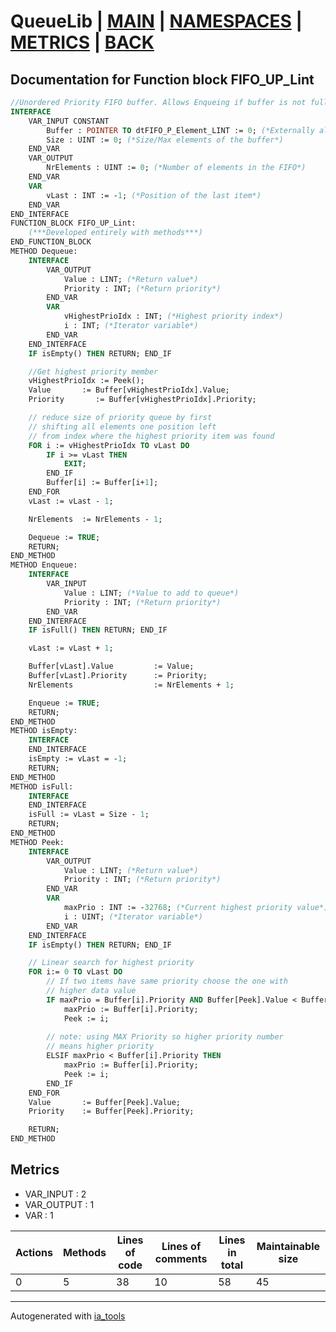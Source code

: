 # QueueLib | [MAIN] | [NAMESPACES] | [METRICS] | [BACK]  

## Documentation for Function block FIFO_UP_Lint  

```pascal
//Unordered Priority FIFO buffer. Allows Enqueing if buffer is not full. Dequeues the highest priority elements first.  
INTERFACE
    VAR_INPUT CONSTANT
        Buffer : POINTER TO dtFIFO_P_Element_LINT := 0; (*Externally allocated buffer. Must be in format ARRAY[0..N]. ! Block doesn't check for Null pointer*)
        Size : UINT := 0; (*Size/Max elements of the buffer*)
    END_VAR
    VAR_OUTPUT 
        NrElements : UINT := 0; (*Number of elements in the FIFO*)
    END_VAR
    VAR 
        vLast : INT := -1; (*Position of the last item*)
    END_VAR
END_INTERFACE
FUNCTION_BLOCK FIFO_UP_Lint:
    (***Developed entirely with methods***)
END_FUNCTION_BLOCK
METHOD Dequeue:
    INTERFACE
        VAR_OUTPUT 
            Value : LINT; (*Return value*)
            Priority : INT; (*Return priority*)
        END_VAR
        VAR 
            vHighestPrioIdx : INT; (*Highest priority index*)
            i : INT; (*Iterator variable*)
        END_VAR
    END_INTERFACE
    IF isEmpty() THEN RETURN; END_IF

    //Get highest priority member
    vHighestPrioIdx := Peek();
    Value       := Buffer[vHighestPrioIdx].Value;
    Priority       := Buffer[vHighestPrioIdx].Priority;

    // reduce size of priority queue by first
    // shifting all elements one position left
    // from index where the highest priority item was found
    FOR i := vHighestPrioIdx TO vLast DO
        IF i >= vLast THEN
            EXIT;
        END_IF
        Buffer[i] := Buffer[i+1];
    END_FOR
    vLast := vLast - 1;

    NrElements  := NrElements - 1;

    Dequeue := TRUE;
    RETURN;
END_METHOD
METHOD Enqueue:
    INTERFACE
        VAR_INPUT 
            Value : LINT; (*Value to add to queue*)
            Priority : INT; (*Return priority*)
        END_VAR
    END_INTERFACE
    IF isFull() THEN RETURN; END_IF

    vLast := vLast + 1;

    Buffer[vLast].Value         := Value;
    Buffer[vLast].Priority      := Priority;
    NrElements                  := NrElements + 1;

    Enqueue := TRUE;
    RETURN;
END_METHOD
METHOD isEmpty:
    INTERFACE
    END_INTERFACE
    isEmpty := vLast = -1;
    RETURN;
END_METHOD
METHOD isFull:
    INTERFACE
    END_INTERFACE
    isFull := vLast = Size - 1;
    RETURN;
END_METHOD
METHOD Peek:
    INTERFACE
        VAR_OUTPUT 
            Value : LINT; (*Return value*)
            Priority : INT; (*Return priority*)
        END_VAR
        VAR 
            maxPrio : INT := -32768; (*Current highest priority value*)
            i : UINT; (*Iterator variable*)
        END_VAR
    END_INTERFACE
    IF isEmpty() THEN RETURN; END_IF

    // Linear search for highest priority
    FOR i:= 0 TO vLast DO
        // If two items have same priority choose the one with 
        // higher data value 
        IF maxPrio = Buffer[i].Priority AND Buffer[Peek].Value < Buffer[i].Value THEN
            maxPrio := Buffer[i].Priority;
            Peek := i;
            
        // note: using MAX Priority so higher priority number
        // means higher priority
        ELSIF maxPrio < Buffer[i].Priority THEN
            maxPrio := Buffer[i].Priority;
            Peek := i;
        END_IF
    END_FOR
    Value       := Buffer[Peek].Value;
    Priority    := Buffer[Peek].Priority;

    RETURN;
END_METHOD
```

## Metrics  

- VAR_INPUT : 2
- VAR_OUTPUT : 1
- VAR : 1

| Actions | Methods | Lines of code | Lines of comments | Lines in total | Maintainable size |
| ------- | ------- | ------------- | ----------------- | -------------- | ----------------- |
| 0 | 5 | 38 |10 |58 | 45 |

---
Autogenerated with [ia_tools](https://github.com/tkucic/ia_tools)  

[MAIN]: ../../../../index_st.md
[NAMESPACES]: ../../nsList_st.md
[METRICS]: ../../../metrics_st.md
[BACK]: ../nsMain_st.md
